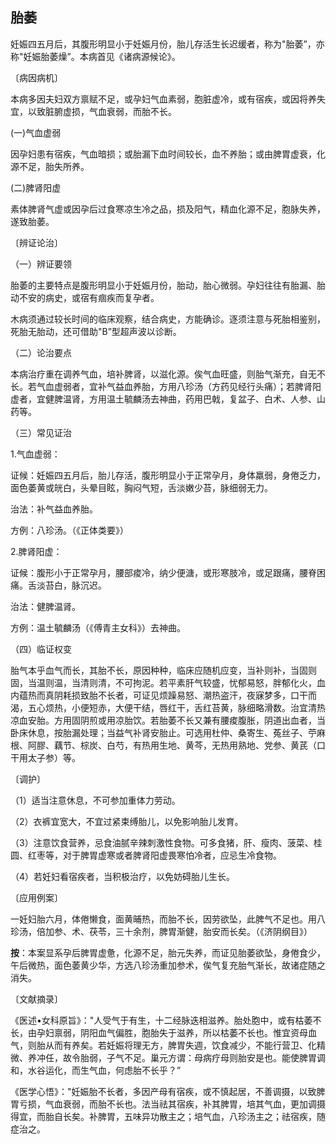 ##                                             胎萎

妊娠四五月后，其腹形明显小于妊娠月份，胎儿存活生长迟缓者，称为"胎萎”，亦称"妊娠胎萎燥”。本病首见《诸病源候论》。

〔病因病机〕

本病多因夫妇双方禀赋不足，或孕妇气血素弱，胞脏虚冷，或有宿疾，或因将养失宜，以致脏腑虚损，气血衰弱，而胎不长。

(一)气血虚弱

因孕妇患有宿疾，气血暗损；或胎漏下血时间较长，血不养胎；或由脾胃虚衰，化源不足，胎失所养。

(二)脾肾阳虚

素体脾肾气虚或因孕后过食寒凉生冷之品，损及阳气，精血化源不足，胞脉失养，遂致胎萎。

〔辨证论治〕

（一）辨证要领

胎萎的主要特点是腹形明显小于妊娠月份，胎动，胎心微弱。孕妇往往有胎漏、胎动不安的病史，或宿有痼疾而复孕者。

木病须通过较长时间的临床观察，结合病史，方能确诊。逐须注意与死胎相鉴别，死胎无胎动，还可借助"B”型超声波以诊断。

（二）论治要点

本病治疗重在调养气血，培补脾肾，以滋化源。俟气血旺盛，则胎气渐充，自无不长。若气血虚弱者，宜补气益血养胎，方用八珍汤（方药见经行头痛）；若脾肾阳虚者，宜健脾温肾，方用温土毓麟汤去神曲，药用巴戟，复盆子、白术、人参、山药等。

（三）常见证治

1.气血虚弱：

证候：妊娠四五月后，胎儿存活，腹形明显小于正常孕月，身体羸弱，身倦乏力，面色萎黄或㿠白，头晕目眩，胸闷气短，舌淡嫩少苔，脉细弱无力。

治法：补气益血养胎。

方例：八珍汤。（《正体类要》）

2.脾肾阳虚：

证候：腹形小于正常孕月，腰部痠冷，纳少便溏，或形寒肢冷，或足跟痛，腰脊困痛。舌淡苔白，脉沉迟。

治法：健脾温肾。

方例：温土毓麟汤（《傅青主女科》）去神曲。

（四）临证权变

胎气本乎血气而长，其胎不长，原因种种，临床应随机应变，当补则补，当固则固，当温则温，当清则清，不可拘泥。若平素肝气较盛，忧郁易怒，胖郁化火，血内蕴热而真阴耗损致胎不长者，可证见烦躁易怒、潮热盗汗，夜寐梦多，口干而渴，五心烦热，小便短赤，大便干结，唇红干，舌红苔黄，脉细略滑数。治宜清热凉血安胎。方用固阴煎或用凉胎饮。若胎萎不长又兼有腰痠腹胀，阴道出血者，当卧床休息，按胎漏处理；当益气补肾安胎止。可选用杜仲、桑寄生、菟丝子、苧麻根、阿膠、藕节、棕炭、白芍，有热用生地、黄芩，无热用熟地、党参、黄芪（口干用太子参）等。

〔调护〕

（1）适当注意休息，不可参加重体力劳动。

（2）衣裤宜宽大，不宜过紧束缚胎儿，以免影响胎儿发育。

（3）注意饮食营养，忌食油腻辛辣刺激性食物。可多食猪，肝、瘦肉、菠菜、桂圆、红枣等，对于脾胃虚寒或者脾肾阳虚畏寒怕冷者，应忌生冷食物。

（4）若妊妇看宿疾者，当积极治疗，以免妨碍胎儿生长。

〔应用例案〕

一妊妇胎六月，体倦懒食，面黄晡热，而胎不长，因劳欲坠，此脾气不足也。用八珍汤，倍加参、术、茯苓，三十余剂，脾胃渐健，胎安而长矣。（《济阴纲目》）

**按**：本案显系孕后脾胃虚惫，化源不足，胎元失养，而证见胎萎欲坠，身倦食少，午后微热，面色萎黄少华，方选八珍汤重加参术，俟气复充胎气渐长，故诸症随之消失。

〔文献摘录〕

《医述•女科原旨》："人受气于有生，十二经脉迭相滋养。胎处胞中，或有枯萎不长，由孕妇禀弱，阴阳血气偏胜，胞胎失于滋养，所以枯萎不长也。惟宜资母血气，则胎从而有养矣。若妊娠将理无方，脾胃失週，饮食减少，不能行营卫、化精微、养冲任，故令胎弱，子气不足。巢元方谓：母病疗母则胎安是也。能使脾胃调和，水谷运化，而生气血，何虑胎不长乎？”

《医学心悟》："妊娠胎不长者，多因产母有宿疾，或不慎起居，不善调摄，以致脾胃亏损，气血衰弱，而胎不长也。法当祛其宿疾，补其脾胃，培其气血，更加调摄得宜，而胎自长矣。补脾胃，五味异功散主之；培气血，八珍汤主之；祛宿疾，随症治之。
